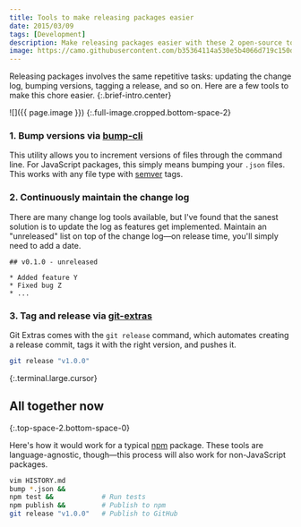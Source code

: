 ```yaml
---
title: Tools to make releasing packages easier
date: 2015/03/09
tags: [Development]
description: Make releasing packages easier with these 2 open-source tools.
image: https://camo.githubusercontent.com/b35364114a530e5b4066d719c150d7abaaf4e95f/687474703a2f2f63646e2e7261776769742e636f6d2f727374616372757a2f62756d702d636c692f613235316336332f62756d702e706e67
---
```

Releasing packages involves the same repetitive tasks: updating the change log, bumping versions, tagging a release, and so on. Here are a few tools to make this chore easier.
{:.brief-intro.center}

![]({{ page.image }})
{:.full-image.cropped.bottom-space-2}

### 1. Bump versions via [bump-cli](http://npmjs.com/bump-cli)
This utility allows you to increment versions of files through the command line. For JavaScript packages, this simply means bumping your `.json` files. This works with any file type with [semver](http://semver.org/) tags.

### 2. Continuously maintain the change log
There are many change log tools available, but I've found that the sanest solution is to update the log as features get implemented. Maintain an "unreleased" list on top of the change log—on release time, you'll simply need to add a date.

```
## v0.1.0 - unreleased

* Added feature Y
* Fixed bug Z
* ...
```

### 3. Tag and release via [git-extras](https://github.com/tj/git-extras)

Git Extras comes with the `git release` command, which automates creating a release commit, tags it with the right version, and pushes it.

```sh
git release "v1.0.0"
```
{:.terminal.large.cursor}


## All together now
{:.top-space-2.bottom-space-0}

Here's how it would work for a typical [npm](http://npmjs.com) package. These tools are language-agnostic, though—this process will also work for non-JavaScript packages.

```sh
vim HISTORY.md
bump *.json &&
npm test &&            # Run tests
npm publish &&         # Publish to npm
git release "v1.0.0"   # Publish to GitHub
```

